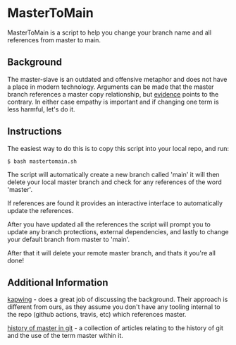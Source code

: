 # MasterToMain

MasterToMain is a script to help you change your branch name and all references from master to main.

## Background

The master-slave is an outdated and offensive metaphor and does not have a place in modern technology. Arguments can be made that the master branch references a master copy relationship, but [evidence](
https://github.com/bitkeeper-scm/bitkeeper/blob/master/doc/HOWTO.ask#L223 "bitkeeper reference") points to the contrary. In either case empathy is important and if changing one term is less harmful, let's do it.

## Instructions

The easiest way to do this is to copy this script into your local repo, and run:

```
$ bash mastertomain.sh
```

The script will automatically create a new branch called 'main' it will then delete your local master branch and check for any references of the word 'master'.

If references are found it provides an interactive interface to automatically update the references.

After you have updated all the references the script will prompt you to update any branch protections, external dependencies, and lastly to change your default branch from master to 'main'.

After that it will delete your remote master branch, and thats it you're all done!

## Additional Information

[kapwing](
https://www.kapwing.com/blog/how-to-rename-your-master-branch-to-main-in-git/ "Kapwing Blog") - does a great job of discussing the background. Their approach is different from ours, as they assume you don't have any tooling internal to the repo (github actions, travis, etc) which references master.

[history of master in git](
https://mail.gnome.org/archives/desktop-devel-list/2019-May/msg00066.html "Gnome Archive") - a collection of articles relating to the history of git and the use of the term master within it.
